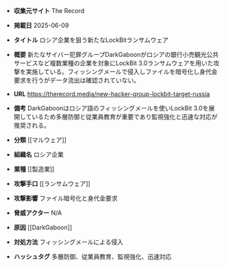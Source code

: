 - **収集元サイト**
The Record

- **掲載日**
2025-06-09

- **タイトル**
ロシア企業を狙う新たなLockBitランサムウェア

- **概要**
新たなサイバー犯罪グループDarkGaboonがロシアの銀行小売観光公共サービスなど複数業種の企業を対象にLockBit 3.0ランサムウェアを用いた攻撃を実施している。フィッシングメールで侵入しファイルを暗号化し身代金要求を行うがデータ流出は確認されていない。

- **URL**
https://therecord.media/new-hacker-group-lockbit-target-russia

- **備考**
DarkGaboonはロシア語のフィッシングメールを使いLockBit 3.0を展開しているため多層防御と従業員教育が重要であり監視強化と迅速な対応が推奨される。

- **分類**
[[マルウェア]]

- **組織名**
ロシア企業

- **業種**
[[製造業]]

- **攻撃手口**
[[ランサムウェア]]

- **攻撃影響**
ファイル暗号化と身代金要求

- **脅威アクター**
N/A

- **原因**
[[DarkGaboon]]

- **対処方法**
フィッシングメールによる侵入

- **ハッシュタグ**
多層防御、従業員教育、監視強化、迅速対応

